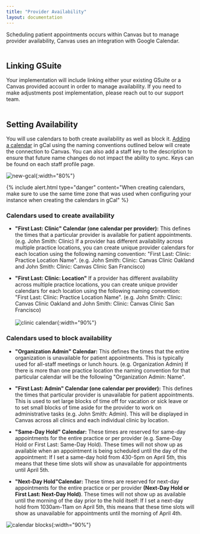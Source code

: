 ```yaml
---
title: "Provider Availability"
layout: documentation
---
```

Scheduling patient appointments occurs within Canvas but to manage provider availability, Canvas uses an integration with Google Calendar. 
<br>
<br>
## Linking GSuite
Your implementation will include linking either your existing GSuite or a Canvas provided account in order to manage availability. If you need to make adjustments post implementation, please reach out to our support team. 
<br>
<br>

## Setting Availability

You will use calendars to both create availability as well as block it. [Adding a calendar](https://support.google.com/calendar/answer/37095?hl=en) in gCal using the naming conventions outlined below will create the connection to Canvas. You can also add a staff key to the description to ensure that future name changes do not impact the ability to sync. Keys can be found on each staff profile page.

![new-gcal](/assets/images/new-gcal.png){:width="80%"}

{% include alert.html type="danger" content="When creating calendars, make sure to use the same time zone that was used when configuring your instance when creating the calendars in gCal" %}
<br>
### Calendars used to create availability

* **"First Last: Clinic" Calendar (one calendar per provider):** This defines the times that a particular provider is available for patient appointments. (e.g. John Smith: Clinic) If a provider has different availability across multiple practice locations, you can create unique provider calendars for each location using the following naming convention: "First Last: Clinic: Practice Location Name". (e.g. John Smith: Clinic: Canvas Clinic Oakland and John Smith: Clinic: Canvas Clinic San Francisco)

* **"First Last: Clinic: Location"**  If a provider has different availability across multiple practice locations, you can create unique provider calendars for each location using the following naming convention: "First Last: Clinic: Practice Location Name". (e.g. John Smith: Clinic: Canvas Clinic Oakland and John Smith: Clinic: Canvas Clinic San Francisco)
<br><br>
![clinic calendar](/assets/images/clinic-calendars.png){:width="90%"}

### Calendars used to block availability

* **"Organization Admin" Calendar:** This defines the times that the entire organization is unavailable for patient appointments. This is typically used for all-staff meetings or lunch hours. (e.g. Organization Admin) If there is more than one practice location the naming convention for that particular calendar will be the following "Organization Admin: Name".

* **"First Last: Admin" Calendar (one calendar per provider):** This defines the times that particular provider is unavailable for patient appointments. This is used to set large blocks of time off for vacation or sick leave or to set small blocks of time aside for the provider to work on administrative tasks (e.g. John Smith: Admin). This will be displayed in Canvas across all clinics and each individual clinic by location.

* **"Same-Day Hold" Calendar:** These times are reserved for same-day appointments for the entire practice or per provider (e.g. Same-Day Hold or First Last: Same-Day Hold). These times will not show up as available when an appointment is being scheduled until the day of the appointment: If I set a same-day hold from 430-5pm on April 5th, this means that these time slots will show as unavailable for appointments until April 5th.

* **"Next-Day Hold"Calendar:**  These times are reserved for next-day appointments for the entire practice or per provider **(Next-Day Hold or First Last: Next-Day Hold)**. These times will not show up as available until the morning of the day prior to the hold itself: If I set a next-day hold from 1030am-11am on April 5th, this means that these time slots will show as unavailable for appointments until the morning of April 4th. 

![calendar blocks](/assets/images/calendar-blocks.png){:width="90%"}




